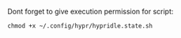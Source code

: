 Dont forget to give execution permission for script:
```
chmod +x ~/.config/hypr/hypridle.state.sh
```
